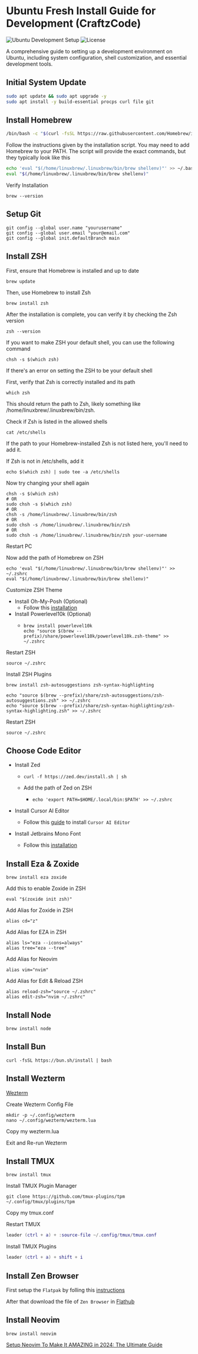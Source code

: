 # Ubuntu Fresh Install Guide for Development (CraftzCode)

![Ubuntu Development Setup](https://img.shields.io/badge/Ubuntu-24.04-orange?logo=ubuntu)
![License](https://img.shields.io/badge/License-MIT-blue)

A comprehensive guide to setting up a development environment on Ubuntu, including system configuration, shell customization, and essential development tools.

## Initial System Update
```bash
sudo apt update && sudo apt upgrade -y
sudo apt install -y build-essential procps curl file git
```

## Install Homebrew
```bash
/bin/bash -c "$(curl -fsSL https://raw.githubusercontent.com/Homebrew/install/HEAD/install.sh)"
```

Follow the instructions given by the installation script. You may need to add Homebrew to your PATH. The script will provide the exact commands, but they typically look like this
```bash
echo 'eval "$(/home/linuxbrew/.linuxbrew/bin/brew shellenv)"' >> ~/.bashrc
eval "$(/home/linuxbrew/.linuxbrew/bin/brew shellenv)"
```

Verify Installation
```shell
brew --version
```

## Setup Git
```shell
git config --global user.name "yourusername"
git config --global user.email "your@email.com"
git config --global init.defaultBranch main
```

## Install ZSH
First, ensure that Homebrew is installed and up to date
```shell
brew update
```

Then, use Homebrew to install Zsh
```shell
brew install zsh
```

After the installation is complete, you can verify it by checking the Zsh version
```shell
zsh --version
```

If you want to make ZSH your default shell, you can use the following command
```shell
chsh -s $(which zsh)
```

If there's an error on setting the ZSH to be your default shell

First, verify that Zsh is correctly installed and its path
```shell
which zsh
```
This should return the path to Zsh, likely something like /home/linuxbrew/.linuxbrew/bin/zsh.

Check if Zsh is listed in the allowed shells
```shell
cat /etc/shells
```
If the path to your Homebrew-installed Zsh is not listed here, you'll need to add it.

If Zsh is not in /etc/shells, add it
```shell
echo $(which zsh) | sudo tee -a /etc/shells
```

Now try changing your shell again
```shell
chsh -s $(which zsh)
# OR
sudo chsh -s $(which zsh)
# OR
chsh -s /home/linuxbrew/.linuxbrew/bin/zsh
# OR
sudo chsh -s /home/linuxbrew/.linuxbrew/bin/zsh
# OR
sudo chsh -s /home/linuxbrew/.linuxbrew/bin/zsh your-username
```

Restart PC

Now add the path of Homebrew on ZSH
```shell
echo 'eval "$(/home/linuxbrew/.linuxbrew/bin/brew shellenv)"' >> ~/.zshrc
eval "$(/home/linuxbrew/.linuxbrew/bin/brew shellenv)"
```

Customize ZSH Theme
- Install Oh-My-Posh (Optional)
  - Follow this [installation](https://ohmyposh.dev/docs/installation/linux)
- Install Powerlevel10k (Optional)
  - ```shell
    brew install powerlevel10k
    echo "source $(brew --prefix)/share/powerlevel10k/powerlevel10k.zsh-theme" >> ~/.zshrc
    ```

Restart ZSH
```shell
source ~/.zshrc
```

Install ZSH Plugins
```shell
brew install zsh-autosuggestions zsh-syntax-highlighting

echo "source $(brew --prefix)/share/zsh-autosuggestions/zsh-autosuggestions.zsh" >> ~/.zshrc
echo "source $(brew --prefix)/share/zsh-syntax-highlighting/zsh-syntax-highlighting.zsh" >> ~/.zshrc
```

Restart ZSH
```shell
source ~/.zshrc
```

## Choose Code Editor
- Install Zed
  - ```shell
    curl -f https://zed.dev/install.sh | sh
    ```
    
  - Add the path of Zed on ZSH
    - ```shell
      echo 'export PATH=$HOME/.local/bin:$PATH' >> ~/.zshrc
      ```

- Install Cursor AI Editor
  - Follow this [guide](https://arcadian.cloud/how-to-install-cursor-ubuntu-24-10/#option-2-gear-lever) to install `Cursor AI Editor`
 
- Install Jetbrains Mono Font
  - Follow this [installation](https://github.com/JetBrains/JetBrainsMono?tab=readme-ov-file#manual-installation)

## Install Eza & Zoxide
```shell
brew install eza zoxide
```

Add this to enable Zoxide in ZSH
```
eval "$(zoxide init zsh)"
```

Add Alias for Zoxide in ZSH
```
alias cd="z"
```

Add Alias for EZA in ZSH
```
alias ls="eza --icons=always"
alias tree="eza --tree"
```

Add Alias for Neovim
```
alias vim="nvim"
```

Add Alias for Edit & Reload ZSH
```
alias reload-zsh="source ~/.zshrc"
alias edit-zsh="nvim ~/.zshrc"
```

## Install Node
```shell
brew install node
```

## Install Bun
```shell
curl -fsSL https://bun.sh/install | bash
```

## Install Wezterm
[Wezterm](https://wezfurlong.org/wezterm/install/linux.html#__tabbed_1_3)

Create Wezterm Config File
```shell
mkdir -p ~/.config/wezterm
nano ~/.config/wezterm/wezterm.lua
```

Copy my wezterm.lua

Exit and Re-run Wezterm

## Install TMUX
```shell
brew install tmux
```

Install TMUX Plugin Manager
```shell
git clone https://github.com/tmux-plugins/tpm ~/.config/tmux/plugins/tpm
```

Copy my tmux.conf

Restart TMUX
```lua
leader (ctrl + a) + :source-file ~/.config/tmux/tmux.conf
```

Install TMUX Plugins
```lua
leader (ctrl + a) + shift + i
```

## Install Zen Browser
First setup the `Flatpak` by folling this [instructions](https://flathub.org/setup/Ubuntu)

After that download the file of `Zen Browser` in [Flathub](https://flathub.org/apps/app.zen_browser.zen)

## Install Neovim
```shell
brew install neovim
```

[Setup Neovim To Make It AMAZING in 2024: The Ultimate Guide](https://www.youtube.com/watch?v=6pAG3BHurdM&t=187s&ab_channel=JoseanMartinez)
